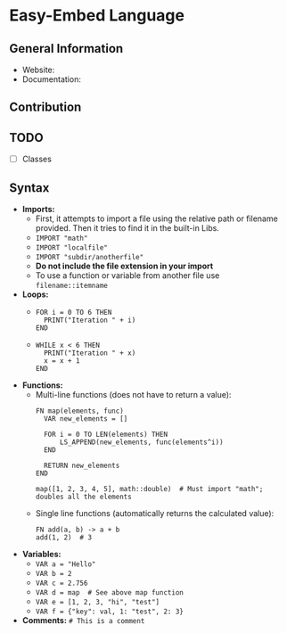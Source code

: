 # Easy-Embed Language
## General Information
- Website:
- Documentation:
## Contribution

## TODO
- [ ] Classes

## Syntax
- **Imports:**
  - First, it attempts to import a file using the relative path or filename provided. Then it tries to find it in the built-in Libs.
  - ```IMPORT "math"```
  - ```IMPORT "localfile"```
  - ```IMPORT "subdir/anotherfile"```
  - **Do not include the file extension in your import**
  - To use a function or variable from another file use ```filename::itemname```
- **Loops:**
  - ```
    FOR i = 0 TO 6 THEN
      PRINT("Iteration " + i)
    END
    ```
  - ```
    WHILE x < 6 THEN
      PRINT("Iteration " + x)
      x = x + 1
    END
    ```
- **Functions:**
  - Multi-line functions (does not have to return a value):
    ```
    FN map(elements, func)
      VAR new_elements = []
  
      FOR i = 0 TO LEN(elements) THEN
          LS_APPEND(new_elements, func(elements^i))
      END
  
      RETURN new_elements
    END

    map([1, 2, 3, 4, 5], math::double)  # Must import "math"; doubles all the elements
    ```
  - Single line functions (automatically returns the calculated value):
     ```
    FN add(a, b) -> a + b
    add(1, 2)  # 3
    ```
- **Variables:**
  - ```VAR a = "Hello"```
  - ```VAR b = 2```
  - ```VAR c = 2.756```
  - ```VAR d = map  # See above map function```
  - ```VAR e = [1, 2, 3, "hi", "test"]```
  - ```VAR f = {"key": val, 1: "test", 2: 3}```
- **Comments:** ```# This is a comment```

